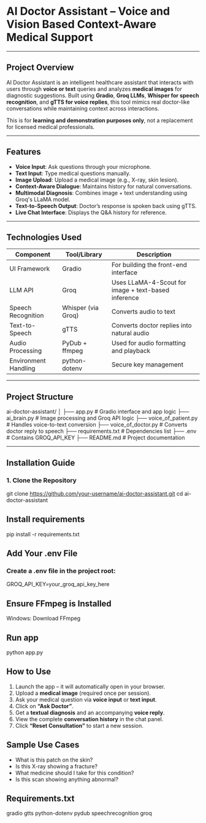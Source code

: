 # AI Doctor Assistant – Voice and Vision Based Context-Aware Medical Support

---

##  Project Overview

AI Doctor Assistant is an intelligent healthcare assistant that interacts with users through **voice or text** queries and analyzes **medical images** for diagnostic suggestions. Built using **Gradio**, **Groq LLMs**, **Whisper for speech recognition**, and **gTTS for voice replies**, this tool mimics real doctor-like conversations while maintaining context across interactions.

This is for **learning and demonstration purposes only**, not a replacement for licensed medical professionals.

---

##  Features

- **Voice Input**: Ask questions through your microphone.
- **Text Input**: Type medical questions manually.
- **Image Upload**: Upload a medical image (e.g., X-ray, skin lesion).
- **Context-Aware Dialogue**: Maintains history for natural conversations.
- **Multimodal Diagnosis**: Combines image + text understanding using Groq's LLaMA model.
- **Text-to-Speech Output**: Doctor’s response is spoken back using gTTS.
- **Live Chat Interface**: Displays the Q&A history for reference.

---

## Technologies Used

| Component             | Tool/Library                | Description                                               |
|----------------------|-----------------------------|-----------------------------------------------------------|
| UI Framework         | Gradio                      | For building the front-end interface                      |
| LLM API              | Groq                        | Uses LLaMA-4-Scout for image + text-based inference       |
| Speech Recognition   | Whisper (via Groq)          | Converts audio to text                                    |
| Text-to-Speech       | gTTS                        | Converts doctor replies into natural audio                |
| Audio Processing     | PyDub + ffmpeg              | Used for audio formatting and playback                    |
| Environment Handling | python-dotenv               | Secure key management                                     |

---

## Project Structure

ai-doctor-assistant/
│
├── app.py # Gradio interface and app logic
├── ai_brain.py # Image processing and Groq API logic
├── voice_of_patient.py # Handles voice-to-text conversion
├── voice_of_doctor.py # Converts doctor reply to speech
├── requirements.txt # Dependencies list
├── .env # Contains GROQ_API_KEY
├── README.md # Project documentation


---

## Installation Guide

### 1. Clone the Repository

git clone https://github.com/your-username/ai-doctor-assistant.git
cd ai-doctor-assistant
## Install requirements
pip install -r requirements.txt

## Add Your .env File
### Create a .env file in the project root:
GROQ_API_KEY=your_groq_api_key_here

## Ensure FFmpeg is Installed
Windows: Download FFmpeg
## Run app
python app.py


##  How to Use

1. Launch the app – it will automatically open in your browser.
2. Upload a **medical image** (required once per session).
3. Ask your medical question via **voice input** or **text input**.
4. Click on **“Ask Doctor”**.
5. Get a **textual diagnosis** and an accompanying **voice reply**.
6. View the complete **conversation history** in the chat panel.
7. Click **“Reset Consultation”** to start a new session.



## Sample Use Cases

- What is this patch on the skin?
- Is this X-ray showing a fracture?
- What medicine should I take for this condition?
- Is this scan showing anything abnormal?

## Requirements.txt
gradio
gtts
python-dotenv
pydub
speechrecognition
groq





